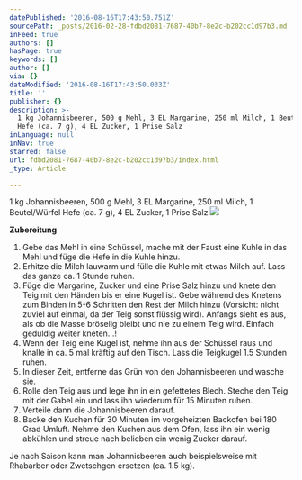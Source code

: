 ```yaml
---
datePublished: '2016-08-16T17:43:50.751Z'
sourcePath: _posts/2016-02-28-fdbd2081-7687-40b7-8e2c-b202cc1d97b3.md
inFeed: true
authors: []
hasPage: true
keywords: []
author: []
via: {}
dateModified: '2016-08-16T17:43:50.033Z'
title: ''
publisher: {}
description: >-
  1 kg Johannisbeeren, 500 g Mehl, 3 EL Margarine, 250 ml Milch, 1 Beutel/Würfel
  Hefe (ca. 7 g), 4 EL Zucker, 1 Prise Salz
inLanguage: null
inNav: true
starred: false
url: fdbd2081-7687-40b7-8e2c-b202cc1d97b3/index.html
_type: Article

---
```

1 kg Johannisbeeren, 500 g Mehl, 3 EL Margarine, 250 ml Milch, 1 Beutel/Würfel Hefe (ca. 7 g), 4 EL Zucker, 1 Prise Salz
![](https://s3-us-west-2.amazonaws.com/the-grid-img/p/f5c3051e6314677d7d38f40026e65bc0cf060e85.jpg)

**Zubereitung**

1. Gebe das Mehl in eine Schüssel, mache mit der Faust eine Kuhle in das Mehl und füge die Hefe in die Kuhle hinzu.
2. Erhitze die Milch lauwarm und fülle die Kuhle mit etwas Milch auf. Lass das ganze ca. 1 Stunde ruhen.
3. Füge die Margarine, Zucker und eine Prise Salz hinzu und knete den Teig mit den Händen bis er eine Kugel ist. Gebe während des Knetens zum Binden in 5-6 Schritten den Rest der Milch hinzu (Vorsicht: nicht zuviel auf einmal, da der Teig sonst flüssig wird). Anfangs sieht es aus, als ob die Masse bröselig bleibt und nie zu einem Teig wird. Einfach geduldig weiter kneten...!
4. Wenn der Teig eine Kugel ist, nehme ihn aus der Schüssel raus und knalle in ca. 5 mal kräftig auf den Tisch. Lass die Teigkugel 1.5 Stunden ruhen.
5. In dieser Zeit, entferne das Grün von den Johannisbeeren und wasche sie.
6. Rolle den Teig aus und lege ihn in ein gefettetes Blech. Steche den Teig mit der Gabel ein und lass ihn wiederum für 15 Minuten ruhen.
7. Verteile dann die Johannisbeeren darauf.
8. Backe den Kuchen für 30 Minuten im vorgeheizten Backofen bei 180 Grad Umluft. Nehme den Kuchen aus dem Ofen, lass ihn ein wenig abkühlen und streue nach belieben ein wenig Zucker darauf.

Je nach Saison kann man Johannisbeeren auch beispielsweise mit Rhabarber oder Zwetschgen ersetzen (ca. 1.5 kg).